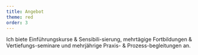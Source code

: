 ```yaml
---
title: Angebot
theme: red
order: 3
---
```

Ich biete Einführungskurse & Sensibili-sierung, mehrtägige Fortbildungen &
Vertiefungs-seminare und  mehrjährige Praxis- & Prozess-begleitungen an.
